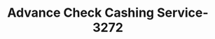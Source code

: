 ---
f_zip-code: 38024
f_state-code: TN
title: Advance Check Cashing Service-3272
f_phone: 731-286-9066
f_city-only: Dyersburg
f_address: 1942 Saint John Avenue Dyersburg
f_location-unique-id: '3272'
slug: advance-check-cashing-service-3272
updated-on: '2024-05-30T13:46:58.046Z'
created-on: '2024-05-30T13:36:59.803Z'
published-on: '2024-05-30T13:54:32.469Z'
f_city-state: cms/city/dyersburg-tn.md
f_company: cms/company/advance-check-cashing-service.md
f_state: cms/state/tennessee.md
layout: '[payday-loan].html'
tags: payday-loan
---